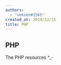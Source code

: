 ```yaml
---
authors:
  - "veksen#1565"
created_at: 2019/12/15
title: PHP
---
```


## PHP

The PHP resources ^\_-
